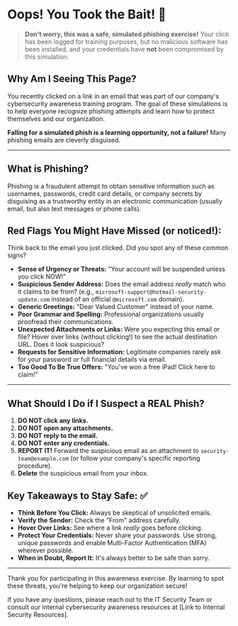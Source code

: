 # Oops! You Took the Bait! 🎣

> **Don't worry, this was a safe, simulated phishing exercise!**
> Your click has been logged for training purposes, but no malicious software has been installed, and your credentials have **not** been compromised by this simulation.

## Why Am I Seeing This Page?

You recently clicked on a link in an email that was part of our company's cybersecurity awareness training program. The goal of these simulations is to help everyone recognize phishing attempts and learn how to protect themselves and our organization.

**Falling for a simulated phish is a learning opportunity, not a failure!** Many phishing emails are cleverly disguised.

---

## What is Phishing?

Phishing is a fraudulent attempt to obtain sensitive information such as usernames, passwords, credit card details, or company secrets by disguising as a trustworthy entity in an electronic communication (usually email, but also text messages or phone calls).

## Red Flags You Might Have Missed (or noticed!):

Think back to the email you just clicked. Did you spot any of these common signs?

*   **Sense of Urgency or Threats:** "Your account will be suspended unless you click NOW!"
*   **Suspicious Sender Address:** Does the email address *really* match who it claims to be from? (e.g., `microsoft-support@hotmail-security-update.com` instead of an official `@microsoft.com` domain).
*   **Generic Greetings:** "Dear Valued Customer" instead of your name.
*   **Poor Grammar and Spelling:** Professional organizations usually proofread their communications.
*   **Unexpected Attachments or Links:** Were you expecting this email or file? Hover over links (without clicking!) to see the actual destination URL. Does it look suspicious?
*   **Requests for Sensitive Information:** Legitimate companies rarely ask for your password or full financial details via email.
*   **Too Good To Be True Offers:** "You've won a free iPad! Click here to claim!"

---

## What Should I Do if I Suspect a REAL Phish?

1.  **DO NOT click any links.**
2.  **DO NOT open any attachments.**
3.  **DO NOT reply to the email.**
4.  **DO NOT enter any credentials.**
5.  **REPORT IT!** Forward the suspicious email as an attachment to `security-team@example.com` (or follow your company's specific reporting procedure).
6.  **Delete** the suspicious email from your inbox.

## Key Takeaways to Stay Safe: ✅

*   **Think Before You Click:** Always be skeptical of unsolicited emails.
*   **Verify the Sender:** Check the "From" address carefully.
*   **Hover Over Links:** See where a link *really* goes before clicking.
*   **Protect Your Credentials:** Never share your passwords. Use strong, unique passwords and enable Multi-Factor Authentication (MFA) wherever possible.
*   **When in Doubt, Report It:** It's always better to be safe than sorry.

---

Thank you for participating in this awareness exercise. By learning to spot these threats, you're helping to keep our organization secure!

If you have any questions, please reach out to the IT Security Team or consult our internal cybersecurity awareness resources at [Link to Internal Security Resources].